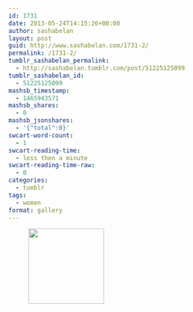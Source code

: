 ```yaml
---
id: 1731
date: 2013-05-24T14:15:26+00:00
author: sashabelan
layout: post
guid: http://www.sashabelan.com/1731-2/
permalink: /1731-2/
tumblr_sashabelan_permalink:
  - http://sashabelan.tumblr.com/post/51225125099
tumblr_sashabelan_id:
  - 51225125099
mashsb_timestamp:
  - 1465943571
mashsb_shares:
  - 0
mashsb_jsonshares:
  - '{"total":0}'
swcart-word-count:
  - 1
swcart-reading-time:
  - less then a minute
swcart-reading-time-raw:
  - 0
categories:
  - tumblr
tags:
  - women
format: gallery
---
```

<div id='gallery-352' class='gallery galleryid-1731 gallery-columns-3 gallery-size-thumbnail'>
  <figure class='gallery-item'> 
  
  <div class='gallery-icon portrait'>
    <a href='http://www.sashabelan.ru/1731-2/attachment/1732/'><img width="150" height="150" src="http://www.sashabelan.ru/wp-content/uploads/2013/05/tumblr_mnb3lqZcCG1qarj97o1_500-150x150.jpg" class="attachment-thumbnail size-thumbnail" alt="" /></a>
  </div></figure>
</div>